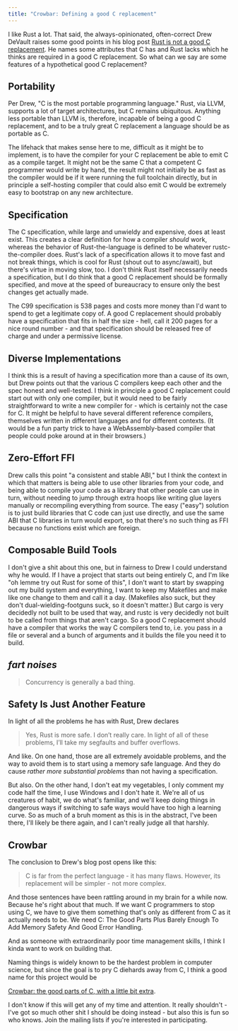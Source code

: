 ```yaml
---
title: "Crowbar: Defining a good C replacement"
---
```


I like Rust a lot.
That said, the always-opinionated, often-correct Drew DeVault raises some good points in his blog post [Rust is not a good C replacement](https://drewdevault.com/2019/03/25/Rust-is-not-a-good-C-replacement.html).
He names some attributes that C has and Rust lacks which he thinks are required in a good C replacement.
So what can we say are some features of a hypothetical good C replacement?

## Portability

Per Drew, "C is the most portable programming language."
Rust, via LLVM, supports a lot of target architectures, but C remains ubiquitous.
Anything less portable than LLVM is, therefore, incapable of being a good C replacement, and to be a truly great C replacement a language should be as portable as C.

The lifehack that makes sense here to me, difficult as it might be to implement, is to have the compiler for your C replacement be able to emit C as a compile target.
It might not be the same C that a competent C programmer would write by hand, the result might not initially be as fast as the compiler would be if it were running the full toolchain directly, but in principle a self-hosting compiler that could also emit C would be extremely easy to bootstrap on any new architecture.

## Specification

The C specification, while large and unwieldy and expensive, does at least exist.
This creates a clear definition for how a compiler *should* work, whereas the behavior of Rust-the-language is defined to be whatever rustc-the-compiler does.
Rust's lack of a specification allows it to move fast and not break things, which is cool for Rust (shout out to async/await), but there's virtue in moving slow, too.
I don't think Rust itself necessarily needs a specification, but I do think that a good C replacement should be formally specified, and move at the speed of bureaucracy to ensure only the best changes get actually made.

The C99 specification is 538 pages and costs more money than I'd want to spend to get a legitimate copy of.
A good C replacement should probably have a specification that fits in half the size - hell, call it 200 pages for a nice round number - and that specification should be released free of charge and under a permissive license.

## Diverse Implementations

I think this is a result of having a specification more than a cause of its own, but Drew points out that the various C compilers keep each other and the spec honest and well-tested.
I think in principle a good C replacement could start out with only one compiler, but it would need to be fairly straightforward to write a new compiler for - which is certainly not the case for C.
It might be helpful to have several different reference compilers, themselves written in different languages and for different contexts.
(It would be a fun party trick to have a WebAssembly-based compiler that people could poke around at in their browsers.)

## Zero-Effort FFI

Drew calls this point "a consistent and stable ABI," but I think the context in which that matters is being able to use other libraries from your code, and being able to compile your code as a library that other people can use in turn, without needing to jump through extra hoops like writing glue layers manually or recompiling everything from source.
The easy ("easy") solution is to just build libraries that C code can just use directly, and use the same ABI that C libraries in turn would export, so that there's no such thing as FFI because no functions exist which are foreign.

## Composable Build Tools

I don't give a shit about this one, but in fairness to Drew I could understand why he would.
If I have a project that starts out being entirely C, and I'm like "oh lemme try out Rust for some of this", I don't want to start by swapping out my build system and everything, I want to keep my Makefiles and make like one change to them and call it a day.
(Makefiles also suck, but they don't dual-wielding-footguns suck, so it doesn't matter.)
But cargo is very decidedly not built to be used that way, and rustc is very decidedly not built to be called from things that aren't cargo.
So a good C replacement should have a compiler that works the way C compilers tend to, i.e. you pass in a file or several and a bunch of arguments and it builds the file you need it to build.

## *fart noises*

> Concurrency is generally a bad thing.

## Safety Is Just Another Feature

In light of all the problems he has with Rust, Drew declares

> Yes, Rust is more safe. I don’t really care. In light of all of these problems, I’ll take my segfaults and buffer overflows.

And like.
On one hand, those are all extremely avoidable problems, and the way to avoid them is to start using a memory safe language.
And they do cause *rather more substantial problems* than not having a specification.

But also.
On the other hand, I don't eat my vegetables, I only comment my code half the time, I use Windows and I don't hate it.
We're all of us creatures of habit, we do what's familiar, and we'll keep doing things in dangerous ways if switching to safe ways would have too high a learning curve.
So as much of a bruh moment as this is in the abstract, I've been there, I'll likely be there again, and I can't really judge all that harshly.

## Crowbar

The conclusion to Drew's blog post opens like this:

> C is far from the perfect language - it has many flaws.
> However, its replacement will be simpler - not more complex.

And those sentences have been rattling around in my brain for a while now.
Because he's right about that much.
If we want C programmers to stop using C, we have to give them something that's only as different from C as it actually needs to be.
We need C: The Good Parts Plus Barely Enough To Add Memory Safety And Good Error Handling.

And as someone with extraordinarily poor time management skills, I think I kinda want to work on building that.

Naming things is widely known to be the hardest problem in computer science, but since the goal is to pry C diehards away from C, I think a good name for this project would be

[Crowbar: the good parts of C, with a little bit extra](https://sr.ht/~boringcactus/crowbar-lang/).

I don't know if this will get any of my time and attention.
It really shouldn't - I've got so much other shit I should be doing instead - but also this is fun so who knows.
Join the mailing lists if you're interested in participating.

